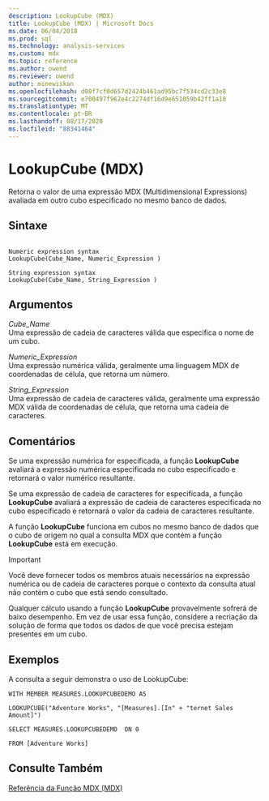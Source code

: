 ```yaml
---
description: LookupCube (MDX)
title: LookupCube (MDX) | Microsoft Docs
ms.date: 06/04/2018
ms.prod: sql
ms.technology: analysis-services
ms.custom: mdx
ms.topic: reference
ms.author: owend
ms.reviewer: owend
author: minewiskan
ms.openlocfilehash: d00f7cf0d657d2424b461ad95bc7f534cd2c33e8
ms.sourcegitcommit: e700497f962e4c2274df16d9e651059b42ff1a10
ms.translationtype: MT
ms.contentlocale: pt-BR
ms.lasthandoff: 08/17/2020
ms.locfileid: "88341464"
---
```

# <a name="lookupcube-mdx"></a>LookupCube (MDX)


  Retorna o valor de uma expressão MDX (Multidimensional Expressions) avaliada em outro cubo especificado no mesmo banco de dados.  
  
## <a name="syntax"></a>Sintaxe  
  
```  
  
Numeric expression syntax  
LookupCube(Cube_Name, Numeric_Expression )  
  
String expression syntax  
LookupCube(Cube_Name, String_Expression )  
```  
  
## <a name="arguments"></a>Argumentos  
 *Cube_Name*  
 Uma expressão de cadeia de caracteres válida que especifica o nome de um cubo.  
  
 *Numeric_Expression*  
 Uma expressão numérica válida, geralmente uma linguagem MDX de coordenadas de célula, que retorna um número.  
  
 *String_Expression*  
 Uma expressão de cadeia de caracteres válida, geralmente uma expressão MDX válida de coordenadas de célula, que retorna uma cadeia de caracteres.  
  
## <a name="remarks"></a>Comentários  
 Se uma expressão numérica for especificada, a função **LookupCube** avaliará a expressão numérica especificada no cubo especificado e retornará o valor numérico resultante.  
  
 Se uma expressão de cadeia de caracteres for especificada, a função **LookupCube** avaliará a expressão de cadeia de caracteres especificada no cubo especificado e retornará o valor da cadeia de caracteres resultante.  
  
 A função **LookupCube** funciona em cubos no mesmo banco de dados que o cubo de origem no qual a consulta MDX que contém a função **LookupCube** está em execução.  
  
> [!IMPORTANT]  
>  Você deve fornecer todos os membros atuais necessários na expressão numérica ou de cadeia de caracteres porque o contexto da consulta atual não contém o cubo que está sendo consultado.  
  
 Qualquer cálculo usando a função **LookupCube** provavelmente sofrerá de baixo desempenho. Em vez de usar essa função, considere a recriação da solução de forma que todos os dados de que você precisa estejam presentes em um cubo.  
  
## <a name="examples"></a>Exemplos  
 A consulta a seguir demonstra o uso de LookupCube:  
  
 `WITH MEMBER MEASURES.LOOKUPCUBEDEMO AS`  
  
 `LOOKUPCUBE("Adventure Works", "[Measures].[In" + "ternet Sales Amount]")`  
  
 `SELECT MEASURES.LOOKUPCUBEDEMO  ON 0`  
  
 `FROM [Adventure Works]`  
  
## <a name="see-also"></a>Consulte Também  
 [Referência da Função MDX &#40;MDX&#41;](../mdx/mdx-function-reference-mdx.md)  
  
  
